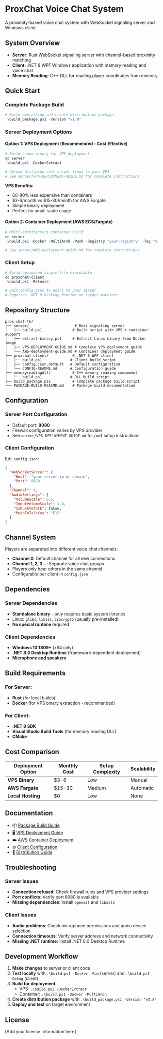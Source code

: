 # ProxChat Voice Chat System

A proximity-based voice chat system with WebSocket signaling server and Windows client.

## System Overview

- **Server**: Rust WebSocket signaling server with channel-based proximity matching
- **Client**: .NET 8 WPF Windows application with memory reading and voice chat
- **Memory Reading**: C++ DLL for reading player coordinates from memory

## Quick Start

### Complete Package Build

```powershell
# Build everything and create distribution package
.\build_package.ps1 -Version "v1.0"
```

### Server Deployment Options

#### Option 1: VPS Deployment (Recommended - Cost Effective)

```powershell
# Build Linux binary for VPS deployment
cd server
.\build.ps1 -DockerExtract

# Upload dist/prox-chat-server-linux to your VPS
# See server/VPS-DEPLOYMENT-GUIDE.md for complete instructions
```

**VPS Benefits:**

- 60-80% less expensive than containers
- $3-6/month vs $15-30/month for AWS Fargate
- Simple binary deployment
- Perfect for small-scale usage

#### Option 2: Container Deployment (AWS ECS/Fargate)

```powershell
# Multi-architecture container build
cd server
.\build.ps1 -Docker -MultiArch -Push -Registry "your-registry" -Tag "v1.0"

# See server/AWS-deployment-guide.md for complete instructions
```

### Client Setup

```powershell
# Build optimized single-file executable
cd proxchat-client
.\build.ps1 -Release

# Edit config.json to point to your server
# Requires .NET 8 Desktop Runtime on target machines
```

## Repository Structure

```
prox-chat-tk/
├── server/                     # Rust signaling server
│   ├── build.ps1              # Build script with VPS + container support
│   ├── extract-binary.ps1     # Extract Linux binary from Docker image
│   ├── VPS-DEPLOYMENT-GUIDE.md # Complete VPS deployment guide
│   └── AWS-deployment-guide.md # Container deployment guide
├── proxchat-client/           # .NET 8 WPF client
│   ├── build.ps1             # Client build script
│   ├── config.json.default   # Default configuration
│   └── CONFIG-README.md      # Configuration guide
├── memoryreadingdll/          # C++ memory reading component
│   └── build.ps1             # DLL build script
├── build_package.ps1          # Complete package build script
└── PACKAGE-BUILD-README.md    # Package build documentation
```

## Configuration

### Server Port Configuration

- Default port: **8080**
- Firewall configuration varies by VPS provider
- See `server/VPS-DEPLOYMENT-GUIDE.md` for port setup instructions

### Client Configuration

Edit `config.json`:

```json
{
  "WebSocketServer": {
    "Host": "your-server-ip-or-domain",
    "Port": 8080
  },
  "Channel": 0,
  "AudioSettings": {
    "VolumeScale": 0.5,
    "InputVolumeScale": 1.0,
    "IsPushToTalk": false,
    "PushToTalkKey": "F12"
  }
}
```

## Channel System

Players are separated into different voice chat channels:

- **Channel 0**: Default channel for all new connections
- **Channel 1, 2, 3...**: Separate voice chat groups
- Players only hear others in the same channel
- Configurable per client in `config.json`

## Dependencies

### Server Dependencies

- **Standalone binary** - only requires basic system libraries
- Linux: `glibc`, `libssl`, `libcrypto` (usually pre-installed)
- **No special runtime** required

### Client Dependencies

- **Windows 10 1809+** (x64 only)
- **.NET 8.0 Desktop Runtime** (framework-dependent deployment)
- **Microphone and speakers**

## Build Requirements

### For Server:

- **Rust** (for local builds)
- **Docker** (for VPS binary extraction - recommended)

### For Client:

- **.NET 8 SDK**
- **Visual Studio Build Tools** (for memory reading DLL)
- **CMake**

## Cost Comparison

| Deployment Option | Monthly Cost | Setup Complexity | Scalability |
| ----------------- | ------------ | ---------------- | ----------- |
| **VPS Binary**    | $3-6         | Low              | Manual      |
| **AWS Fargate**   | $15-30       | Medium           | Automatic   |
| **Local Hosting** | $0           | Low              | None        |

## Documentation

- 📦 [Package Build Guide](PACKAGE-BUILD-README.md)
- 🖥️ [VPS Deployment Guide](server/VPS-DEPLOYMENT-GUIDE.md)
- ☁️ [AWS Container Deployment](server/AWS-deployment-guide.md)
- ⚙️ [Client Configuration](proxchat-client/CONFIG-README.md)
- 🚀 [Distribution Guide](proxchat-client/DISTRIBUTION-README.md)

## Troubleshooting

### Server Issues

- **Connection refused**: Check firewall rules and VPS provider settings
- **Port conflicts**: Verify port 8080 is available
- **Missing dependencies**: Install `openssl` and `libssl3`

### Client Issues

- **Audio problems**: Check microphone permissions and audio device selection
- **Connection timeouts**: Verify server address and network connectivity
- **Missing .NET runtime**: Install .NET 8.0 Desktop Runtime

## Development Workflow

1. **Make changes** to server or client code
2. **Test locally** with `.\build.ps1 -Docker -Run` (server) and `.\build.ps1 -Debug` (client)
3. **Build for deployment**:
   - VPS: `.\build.ps1 -DockerExtract`
   - Container: `.\build.ps1 -Docker -MultiArch`
4. **Create distribution package** with `.\build_package.ps1 -Version "vX.X"`
5. **Deploy and test** on target environment

## License

[Add your license information here]
